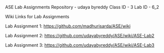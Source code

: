 ASE Lab Assignments Repository - udaya byreddy
Class ID - 3
Lab ID - 6_2

Wiki Links for Lab Assignments

Lab Assignment 1: https://github.com/madhurisarda/ASE/wiki

Lab Assignment 2: https://github.com/udayabyreddy/ASE/wiki/ASE-Lab2

Lab Assignment 3: https://github.com/udayabyreddy/ASE/wiki/ASE-Lab3
